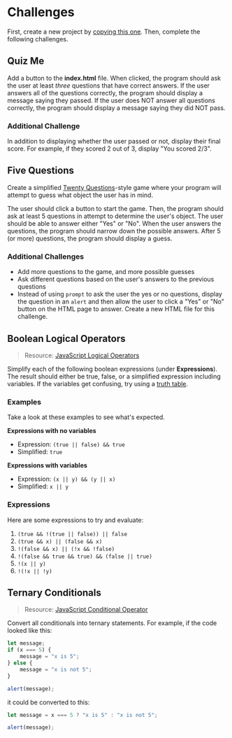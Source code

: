 # Challenges
First, create a new project by [copying this one](https://hytop.onrender.com/e/js). Then, complete the following challenges.

## Quiz Me
Add a button to the **index.html** file. When clicked, the program should ask the user at least _three_ questions that have correct answers. If the user answers all of the questions correctly, the program should display a message saying they passed. If the user does NOT answer all questions correctly, the program should display a message saying they did NOT pass.

### Additional Challenge
In addition to displaying whether the user passed or not, display their final score. For example, if they scored 2 out of 3, display "You scored 2/3".

## Five Questions
Create a simplified [Twenty Questions](https://en.wikipedia.org/wiki/20Q)-style game where your program will attempt to guess what object the user has in mind.

The user should click a button to start the game. Then, the program should ask at least 5 questions in attempt to determine the user's object. The user should be able to answer either "Yes" or "No". When the user answers the questions, the program should narrow down the possible answers. After 5 (or more) questions, the program should display a guess.

### Additional Challenges
- Add more questions to the game, and more possible guesses
- Ask different questions based on the user's answers to the previous questions
- Instead of using `prompt` to ask the user the yes or no questions, display the question in an `alert` and then allow the user to click a "Yes" or "No" button on the HTML page to answer. Create a new HTML file for this challenge.

## Boolean Logical Operators
>Resource: [JavaScript Logical Operators](LogicOperators.md)

Simplify each of the following boolean expressions (under **Expressions**). The result should either be true, false, or a simplified expression including variables. If the variables get confusing, try using a [truth table](https://en.wikipedia.org/wiki/Truth_table).

### Examples
Take a look at these examples to see what's expected.

**Expressions with no variables**

- Expression: `(true || false) && true`
- Simplified: `true`

**Expressions with variables**

- Expression: `(x || y) && (y || x)`
- Simplified: `x || y`

### Expressions
Here are some expressions to try and evaluate:

1. `(true && !(true || false)) || false`
1. `(true && x) || (false && x)`
1. `!(false && x) || (!x && !false)`
1. `!(false && true && true) && (false || true)`
1. `!(x || y)`
1. `!(!x || !y)`

## Ternary Conditionals
>Resource: [JavaScript Conditional Operator](https://developer.mozilla.org/en-US/docs/Web/JavaScript/Reference/Operators/Conditional_Operator)

Convert all conditionals into ternary statements. For example, if the code looked like this:

```javascript
let message;
if (x === 5) {
    message = "x is 5";
} else {
    message = "x is not 5";
}

alert(message);
```

it could be converted to this:

```javascript
let message = x === 5 ? "x is 5" : "x is not 5";

alert(message);
```
